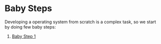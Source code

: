 # Baby Steps

Developing a operating system from scratch is a complex task, so we start by doing few baby steps:

1) <a href='Baby Step 1.md'>Baby Step 1</a>
